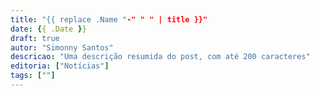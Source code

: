 ```yaml
---
title: "{{ replace .Name "-" " " | title }}"
date: {{ .Date }}
draft: true
autor: "Simonny Santos"
descricao: "Uma descrição resumida do post, com até 200 caracteres"
editoria: ["Notícias"]
tags: [""]
---
```

